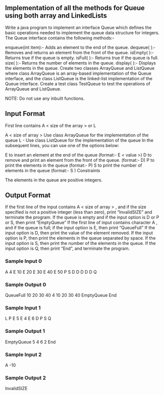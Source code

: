 ## Implementation of all the methods for Queue using both array and LinkedLists

Write a java program to implement an interface Queue which defines the basic operations needed to implement the queue data structure for integers. The Queue interface contains the following methods:-

enqueue(int item):- Adds an element to the end of the queue.
dequeue( ):- Removes and returns an element from the front of the queue.
isEmpty( ):- Returns true if the queue is empty.
isFull( ):- Returns true if the queue is full.
size( ):- Returns the number of elements in the queue.
display( ):- Displays the elements in the queue.
Create two classes ArrayQueue and ListQueue where class ArrayQueue is an array-based implementation of the Queue interface, and the class ListQueue is the linked-list implementation of the Queue interface. Create a test class TestQueue to test the operations of ArrayQueue and ListQueue.

NOTE: Do not use any inbuilt functions.

## Input Format

First line contains A < size of the array > or L

A < size of array > Use class ArrayQueue for the implementation of the queue
L - Use class ListQueue for the implementation of the queue
In the subsequent lines, you can use one of the options below:

E to insert an element at the end of the queue (format:- E < value >)
D to remove and print an element from the front of the queue. (format:- D)
P to print the elements in the queue (format:- P)
S to print the number of elements in the queue (format:- S )
Constraints

The elements in the queue are positive integers.

## Output Format

If the first line of the input contains A < size of array > , and if the size specified is not a positive integer (less than zero), print “InvalidSIZE” and terminate the program.
If the queue is empty and if the input option is D or P or S, then print “EmptyQueue”
If the first line of input contains character A , and if the queue is full; if the input option is E, then print “QueueFull”
If the input option is D, then print the value of the element removed.
If the input option is P, then print the elements in the queue separated by space.
If the input option is S, then print the number of the elements in the queue.
If the input option is Q, then print “End”, and terminate the program.

### Sample Input 0

A 4
E 10
E 20
E 30
E 40
E 50
P
S
D
D
D
D
D
Q


### Sample Output 0

QueueFull
10 20 30 40
4
10
20
30
40
EmptyQueue
End


### Sample Input 1

L
P
E 5
E 4
E 6
D
P
S
Q


### Sample Output 1

EmptyQueue
5
4 6
2
End

### Sample Input 2

A -10

### Sample Output 2

InvalidSIZE
